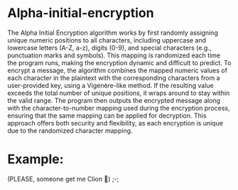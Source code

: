# Alpha-initial-encryption
The Alpha Initial Encryption algorithm works by first randomly assigning unique numeric positions to all characters, including uppercase and lowercase letters (A-Z, a-z), digits (0-9), and special characters (e.g., punctuation marks and symbols). This mapping is randomized each time the program runs, making the encryption dynamic and difficult to predict. To encrypt a message, the algorithm combines the mapped numeric values of each character in the plaintext with the corresponding characters from a user-provided key, using a Vigenère-like method. If the resulting value exceeds the total number of unique positions, it wraps around to stay within the valid range. The program then outputs the encrypted message along with the character-to-number mapping used during the encryption process, ensuring that the same mapping can be applied for decryption. This approach offers both security and flexibility, as each encryption is unique due to the randomized character mapping.

# Example: 

(PLEASE, someone get me Clion 🙏) ;-;
